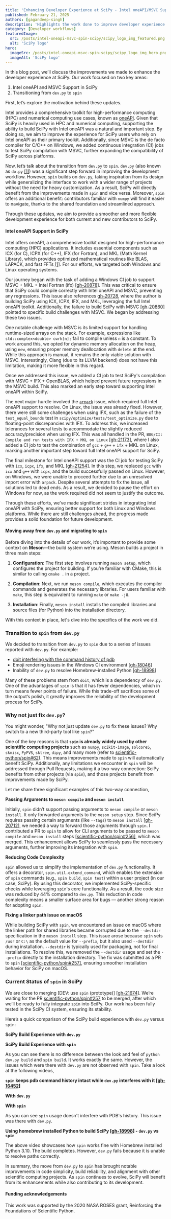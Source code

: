 ```yaml
---
title: 'Enhancing Developer Experience at SciPy - Intel oneAPI/MSVC Support and Migrating to spin'
published: February 21, 2025
authors: [gagandeep-singh]
description: 'Highlights the work done to improve developer experience at SciPy, specifically on supporting Intel oneAPI/MSVC and spin'
category: [Developer workflows]
featuredImage:
  src: /posts/intel-oneapi-msvc-spin-scipy/scipy_logo_img_featured.png
  alt: 'SciPy logo'
hero:
  imageSrc: /posts/intel-oneapi-msvc-spin-scipy/scipy_logo_img_hero.png
  imageAlt: 'SciPy logo'
---
```


In this blog post, we’ll discuss the improvements we made to enhance the developer experience at SciPy. Our work focused on two key areas:

1. Intel oneAPI and MSVC Support in SciPy
2. Transitioning from `dev.py` to `spin`

First, let’s explore the motivation behind these updates.

Intel provides a comprehensive toolkit for high-performance computing (HPC) and numerical computing use cases, known as [oneAPI](https://www.intel.com/content/www/us/en/developer/tools/oneapi/overview.html). Given that SciPy is heavily used in HPC and numerical computing, supporting the ability to build SciPy with Intel oneAPI was a natural and important step. By doing so, we aim to improve the experience for SciPy users who rely on Intel oneAPI as their primary toolkit. Additionally, since MSVC is the de facto compiler for C/C++ on Windows, we added continuous integration (CI) jobs to test SciPy compilation with MSVC, further expanding the compatibility of SciPy across platforms.

Now, let’s talk about the transition from `dev.py` to `spin`. `dev.py` (also known as `do.py` [[1]](https://labs.quansight.org/blog/the-evolution-of-the-scipy-developer-cli)) was a significant step forward in improving the development workflow. However, `spin` builds on `dev.py`, taking inspiration from its design while generalizing the interface to work with a wider range of projects without the need for heavy customization. As a result, SciPy will directly benefit from the improvements made in `spin` and vice versa. Moreover, `spin` offers an additional benefit: contributors familiar with `numpy` will find it easier to navigate, thanks to the shared foundation and streamlined approach.

Through these updates, we aim to provide a smoother and more flexible development experience for both current and new contributors to SciPy.

#### Intel oneAPI Support in SciPy

Intel offers oneAPI, a comprehensive toolkit designed for high-performance computing (HPC) applications. It includes essential components such as ICX (for C), ICPX (for C++), IFX (for Fortran), and MKL (Math Kernel Library), which provides optimized mathematical routines like BLAS, LAPACK, and fast FFTs [[1]](https://en.wikipedia.org/wiki/Math_Kernel_Library). For our efforts, we targeted both Windows and Linux operating systems.

Our journey began with the task of adding a Windows CI job to support MSVC + MKL + Intel Fortran (ifx) [[gh-20878](https://github.com/scipy/scipy/issues/20878)]. This was critical to ensure that SciPy could compile correctly with Intel oneAPI and MSVC, preventing any regressions. This issue also references [gh-20728](https://github.com/scipy/scipy/issues/20728), where the author is building SciPy using ICX, ICPX, IFX, and MKL, leveraging the full Intel oneAPI toolkit. Additionally, the failure to build SciPy with MSVC [[gh-20860]](https://github.com/scipy/scipy/issues/20860) pointed to specific build challenges with MSVC. We began by addressing these two issues.

One notable challenge with MSVC is its limited support for handling runtime-sized arrays on the stack. For example, expressions like `std::complex<double> cwrk[n];` fail to compile unless `n` is a constant. To work around this, we opted for dynamic memory allocation on the heap, using `new`, ensuring proper memory deallocation with `delete` at the end. While this approach is manual, it remains the only viable solution with MSVC. Interestingly, Clang (due to its LLVM backend) does not have this limitation, making it more flexible in this regard.

Once we addressed this issue, we added a CI job to test SciPy's compilation with MSVC + IFX + OpenBLAS, which helped prevent future regressions in the MSVC build. This also marked an early step toward supporting Intel oneAPI within SciPy.

The next major hurdle involved the [`arpack`](https://github.com/opencollab/arpack-ng) issue, which required full Intel oneAPI support to resolve. On Linux, the issue was already fixed. However, there were still some challenges when using IFX, such as the failure of the `test_equal_bounds` test in `scipy/optimize/tests/test_optimize.py` due to floating-point discrepancies with IFX. To address this, we increased tolerances for several tests to accommodate the slightly reduced accuracy/precision when using IFX. This was all handled in the PR, `BUG/CI: Compile and run tests with IFX + MKL on Linux` [[gh-21173]](https://github.com/scipy/scipy/pull/21173), where I also added a CI job to test the combination of `gcc` + `g++` + `ifx` + MKL on Linux, marking another important step toward full Intel oneAPI support for SciPy.

The final milestone for Intel oneAPI support was the CI job for testing SciPy with `icx`, `icpx`, `ifx`, and MKL [[gh-21254]](https://github.com/scipy/scipy/pull/21254). In this step, we replaced `gcc` with `icx` and `g++` with `icpx`, and the build successfully passed on Linux. However, on Windows, we were unable to proceed further due to an unresolved import error with `arpack`. Despite several attempts to fix the issue, all solutions led to dead ends. As a result, we decided to pause the effort on Windows for now, as the work required did not seem to justify the outcome.

Through these efforts, we’ve made significant strides in integrating Intel oneAPI with SciPy, ensuring better support for both Linux and Windows platforms. While there are still challenges ahead, the progress made provides a solid foundation for future development.

#### Moving away from `dev.py` and migrating to `spin`

Before diving into the details of our work, it’s important to provide some context on **Meson**—the build system we’re using. Meson builds a project in three main steps:

1. **Configuration**: The first step involves running `meson setup`, which configures the project for building. If you’re familiar with CMake, this is similar to calling `cmake .` in a project.

2. **Compilation**: Next, we run `meson compile`, which executes the compiler commands and generates the necessary libraries. For users familiar with `make`, this step is equivalent to running `make` or `make -j8`.

3. **Installation**: Finally, `meson install` installs the compiled libraries and source files (for Python) into the installation directory.

With this context in place, let's dive into the specifics of the work we did.

### Transition to `spin` from `dev.py`

We decided to transition from `dev.py` to `spin` due to a series of issues reported with `dev.py`. For example:

- [doit interfering with the command history of pdb](https://github.com/scipy/scipy/issues/16452)
- Emoji rendering issues in the Windows CI environment [[gh-18046](https://github.com/scipy/scipy/issues/18046)]
- Inability of `dev.py` to resolve Homebrew-installed Python [[gh-18998](https://github.com/scipy/scipy/issues/18998)]

Many of these problems stem from `doit`, which is a dependency of `dev.py`. One of the advantages of `spin` is that it has fewer dependencies, which in turn means fewer points of failure. While this trade-off sacrifices some of the output’s polish, it greatly improves the reliability of the development process for SciPy.

### Why not just fix `dev.py`?

You might wonder, "Why not just update `dev.py` to fix these issues? Why switch to a new third-party tool like `spin`?"

One of the key reasons is that **`spin` is already widely used by other scientific computing projects** such as `numpy`, `scikit-image`, `solcore5`, `skmisc`, `PyFVS`, `sktree`, `dipy`, and many more (refer to [scientific-python/spin#62](https://github.com/scientific-python/spin/issues/62)). This means improvements made to `spin` will automatically benefit SciPy. Additionally, any limitations we encounter in `spin` will be addressed through Pull Requests, making it a two-way connection: SciPy benefits from other projects (via `spin`), and those projects benefit from improvements made by SciPy.

Let me share three significant examples of this two-way connection,

**Passing Arguments to `meson compile` and `meson install`**

Initially, `spin` didn’t support passing arguments to `meson compile` or `meson install`. It only forwarded arguments to the `meson setup` step. Since SciPy requires passing certain arguments (like `--tags`) to `meson install` [[gh-20712](https://github.com/scipy/scipy/pull/20712)], we needed a way to forward those arguments through `spin`. I contributed a PR to `spin` to allow for CLI arguments to be passed to `meson compile` and `meson install` steps [[scientific-python/spin#256]](https://github.com/scientific-python/spin/pull/256), which was merged. This enhancement allows SciPy to seamlessly pass the necessary arguments, further improving its integration with `spin`.

**Reducing Code Complexity**

`spin` allowed us to simplify the implementation of `dev.py` functionality. It offers a decorator, `spin.util.extend_command`, which enables the extension of `spin` commands (e.g., `spin build`, `spin test`) within a user project (in our case, SciPy). By using this decorator, we implemented SciPy-specific checks while leveraging `spin`'s core functionality. As a result, the code size was reduced by 44% compared to `dev.py`. This reduction in code complexity means a smaller surface area for bugs — another strong reason for adopting `spin`.

**Fixing a linker path issue on macOS**

While building SciPy with `spin`, we encountered an issue on macOS where the linker path for shared libraries became corrupted due to the `--destdir` specification in the `meson install` step. This issue arose because `spin` sets `/usr` or `C:\` as the default value for `--prefix`, but it also used `--destdir` during installation. `--destdir` is typically used for packaging, not for final installations. To resolve this, we removed the `--destdir` usage and set the `--prefix` directly to the installation directory. The fix was submitted as a PR to `spin` [[scientific-python/spin#257]](https://github.com/scientific-python/spin/pull/257), ensuring smoother installation behavior for SciPy on macOS.

### Current Status of `spin` in SciPy

We are close to merging [DEV: use `spin` (prototype)] [[gh-21674](https://github.com/scipy/scipy/pull/21674)]. We’re waiting for the PR [scientific-python/spin#257](https://github.com/scientific-python/spin/pull/257) to be merged, after which we’ll be ready to fully integrate `spin` into SciPy. Our work has been fully tested in the SciPy CI system, ensuring its stability.

Here’s a quick comparison of the SciPy build experience with `dev.py` versus `spin`:

**SciPy Build Experience with `dev.py`**

<script src="https://asciinema.org/a/fn1JP6ZNPpw6rKh8oAusk34Xr.js" id="asciicast-fn1JP6ZNPpw6rKh8oAusk34Xr" async="true"></script>

**SciPy Build Experience with `spin`**

<script src="https://asciinema.org/a/TdMa1hSSy3MTPnFcYKHvP0pvm.js" id="asciicast-TdMa1hSSy3MTPnFcYKHvP0pvm" async="true"></script>

As you can see there is no difference between the look and feel of `python dev.py build` and `spin build`. It works exactly the same. However, the issues which were there with `dev.py` are not observed with `spin`. Take a look at the following videos,

**`spin` keeps pdb command history intact while `dev.py` interferes with it [[gh-16452]](https://github.com/scipy/scipy/issues/16452)**

**With `dev.py`**

<script src="https://asciinema.org/a/jtTP2xty4popJ1GVL0PZQBsvz.js" id="asciicast-jtTP2xty4popJ1GVL0PZQBsvz" async="true"></script>

**With `spin`**

<script src="https://asciinema.org/a/uOT0cp0WJSKnDZPmRqdm0vREC.js" id="asciicast-uOT0cp0WJSKnDZPmRqdm0vREC" async="true"></script>

As you can see `spin` usage doesn't interfere with PDB's history. This issue was there with `dev.py`.

**Using homebrew installed Python to build SciPy [[gh-18998]](https://github.com/scipy/scipy/issues/18998) - `dev.py` vs `spin`**

<script src="https://asciinema.org/a/zp8nTTvEwB8YFrrnZQeFiGC9r.js" id="asciicast-zp8nTTvEwB8YFrrnZQeFiGC9r" async="true"></script>

The above video showcases how `spin` works fine with Homebrew installed Python 3.10. The build completes. However, `dev.py` fails because it is unable to resolve paths correctly.

In summary, the move from `dev.py` to `spin` has brought notable improvements in code simplicity, build reliability, and alignment with other scientific computing projects. As `spin` continues to evolve, SciPy will benefit from its enhancements while also contributing to its development.

#### Funding acknowledgements

This work was supported by the 2020 NASA ROSES grant, Reinforcing the Foundations of Scientific Python.
